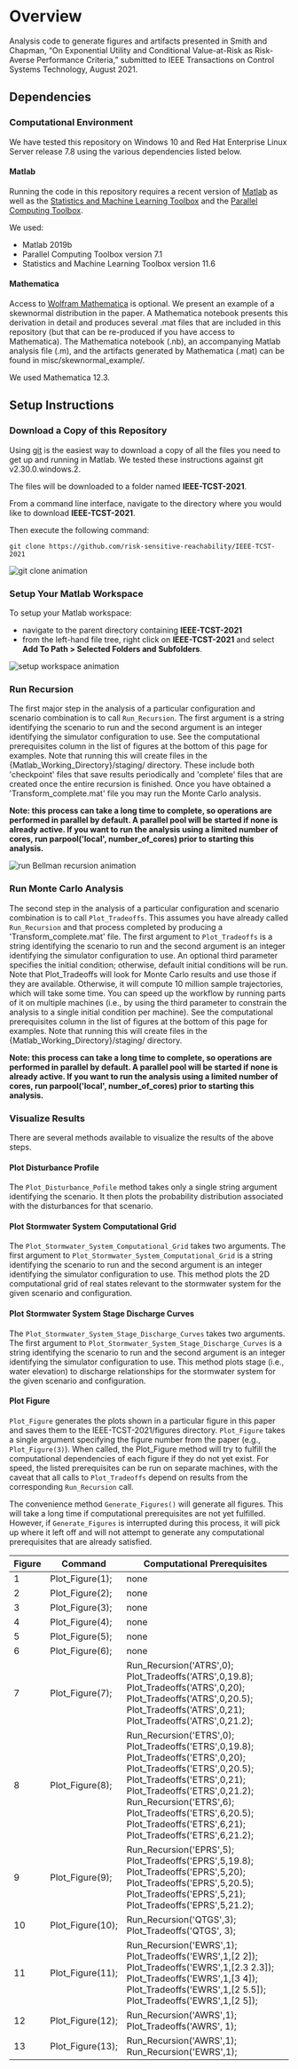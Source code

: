 # Overview
Analysis code to generate figures and artifacts presented in Smith and Chapman, “On Exponential Utility and Conditional Value-at-Risk as Risk-Averse Performance Criteria,” submitted to IEEE Transactions on Control Systems Technology, August 2021.

## Dependencies
### Computational Environment
We have tested this repository on Windows 10 and Red Hat Enterprise Linux Server release 7.8 using the various dependencies listed below. 

#### Matlab
Running the code in this repository requires a recent version of [Matlab](https://www.mathworks.com/products/matlab.html) as well as the [Statistics and Machine Learning Toolbox](https://www.mathworks.com/products/statistics.html) and the  [Parallel Computing Toolbox](https://www.mathworks.com/products/parallel-computing.html). 

We used:
 - Matlab 2019b
 - Parallel Computing Toolbox version 7.1
 - Statistics and Machine Learning Toolbox version 11.6

#### Mathematica
Access to [Wolfram Mathematica](https://www.wolfram.com/mathematica/) is optional. We present an example of a skewnormal distribution in the paper. A Mathematica notebook presents this derivation in detail and produces several .mat files that are included in this repository (but that can be re-produced if you have access to Mathematica). The Mathematica notebook (.nb), an accompanying Matlab analysis file (.m), and the artifacts generated by Mathematica (.mat) can be found in misc/skewnormal_example/. 

We used Mathematica 12.3. 

## Setup Instructions

### Download a Copy of this Repository
Using [git](https://git-scm.com/) is the easiest way to download a copy of all the files you need to get up and running in Matlab. We tested these instructions against git v2.30.0.windows.2. 

The files will be downloaded to a folder named __IEEE-TCST-2021__. 

From a command line interface, navigate to the directory where you would like to download __IEEE-TCST-2021__. 

Then execute the following command: 
```
git clone https://github.com/risk-sensitive-reachability/IEEE-TCST-2021
```

![git clone animation](https://raw.githubusercontent.com/risk-sensitive-reachability/IEEE-TCST-2021/main/misc/gifs/git_clone.gif)

### Setup Your Matlab Workspace
To setup your Matlab workspace: 
 - navigate to the parent directory containing __IEEE-TCST-2021__
 - from the left-hand file tree, right click on __IEEE-TCST-2021__ and select __Add To Path > Selected Folders and Subfolders__.
 
  ![setup workspace animation](https://raw.githubusercontent.com/risk-sensitive-reachability/IEEE-TCST-2021/main/misc/gifs/add-to-working-path.gif)

### Run Recursion
The first major step in the analysis of a particular configuration and scenario combination is to call `Run_Recursion`. The first argument is a string identifying the scenario to run and the second argument is an integer identifying the simulator configuration to use. See the computational prerequisites column in the list of figures at the bottom of this page for examples. Note that running this will create files in the {Matlab_Working_Directory}/staging/ directory. These include both 'checkpoint' files that save results periodically and 'complete' files that are created once the entire recursion is finished. Once you have obtained a 'Transform_complete.mat' file you may run the Monte Carlo analysis. 

__Note: this process can take a long time to complete, so operations are performed in parallel by default. A parallel pool will be started if none is already active. If you want to run the analysis using a limited number of cores, run parpool('local', number_of_cores) prior to starting this analysis.__

![run Bellman recursion animation](https://raw.githubusercontent.com/risk-sensitive-reachability/IEEE-TCST-2021/main/misc/gifs/run_recursion.gif)

### Run Monte Carlo Analysis
The second step in the analysis of a particular configuration and scenario combination is to call `Plot_Tradeoffs`. This assumes you have already called `Run_Recursion` and that process completed by producing a 'Transform_complete.mat' file. The first argument to `Plot_Tradeoffs` is a string identifying the scenario to run and the second argument is an integer identifying the simulator configuration to use. An optional third parameter specifies the initial condition; otherwise, default initial conditions will be run. Note that Plot_Tradeoffs will look for Monte Carlo results and use those if they are available. Otherwise, it will compute 10 million sample trajectories, which will take some time. You can speed up the workflow by running parts of it on multiple machines (i.e., by using the third parameter to constrain the analysis to a single initial condition per machine). See the computational prerequisites column in the list of figures at the bottom of this page for examples. Note that running this will create files in the {Matlab_Working_Directory}/staging/ directory.

__Note: this process can take a long time to complete, so operations are performed in parallel by default. A parallel pool will be started if none is already active. If you want to run the analysis using a limited number of cores, run parpool('local', number_of_cores) prior to starting this analysis.__


### Visualize Results
There are several methods available to visualize the results of the above steps. 

#### Plot Disturbance Profile
The `Plot_Disturbance_Pofile` method takes only a single string argument identifying the scenario. It then plots the probability distribution associated with the disturbances for that scenario. 

#### Plot Stormwater System Computational Grid
The `Plot_Stormwater_System_Computational_Grid` takes two arguments. The first argument to `Plot_Stormwater_System_Computational_Grid` is a string identifying the scenario to run and the second argument is an integer identifying the simulator configuration to use. This method plots the 2D computational grid of real states relevant to the stormwater system for the given scenario and configuration. 

#### Plot Stormwater System Stage Discharge Curves
The `Plot_Stormwater_System_Stage_Discharge_Curves` takes two arguments. The first argument to `Plot_Stormwater_System_Stage_Discharge_Curves` is a string identifying the scenario to run and the second argument is an integer identifying the simulator configuration to use. This method plots stage (i.e., water elevation) to discharge relationships for the stormwater system for the given scenario and configuration. 

#### Plot Figure
`Plot_Figure` generates the plots shown in a particular figure in this paper and saves them to the IEEE-TCST-2021/figures directory. `Plot_Figure` takes a single argument specifying the figure number from the paper (e.g., `Plot_Figure(3)`). When called, the Plot_Figure method will try to fulfill the computational dependencies of each figure if they do not yet exist. For speed, the listed prerequisites can be run on separate machines, with the caveat that all calls to `Plot_Tradeoffs` depend on results from the corresponding `Run_Recursion` call. 

The convenience method `Generate_Figures()` will generate all figures. This will take a long time if computational prerequisites are not yet fulfilled. However, if `Generate_Figures` is interrupted during this process, it will pick up where it left off and will not attempt to generate any computational prerequisites that are already satisfied. 

| Figure | Command          | Computational Prerequisites                                                                                                                                                               |
|--------|------------------|-------------------------------------------------------------------------------------------------------------------------------------------------------------------------------------------|
| 1      | Plot_Figure(1);  | none                                                                                                                                                                                      |
| 2      | Plot_Figure(2);  | none                                                                                                                                                                                      |
| 3      | Plot_Figure(3);  | none                                                                                                                                                                                      |
| 4      | Plot_Figure(4);  | none                                                                                                                                                                                      |
| 5      | Plot_Figure(5);  | none                                                                                                                                                                                      |
| 6      | Plot_Figure(6);  | none                                                                                                                                                                                      |
| 7      | Plot_Figure(7);  | Run_Recursion('ATRS',0); Plot_Tradeoffs('ATRS',0,19.8); Plot_Tradeoffs('ATRS',0,20); Plot_Tradeoffs('ATRS',0,20.5); Plot_Tradeoffs('ATRS',0,21); Plot_Tradeoffs('ATRS',0,21.2);         |
| 8      | Plot_Figure(8);  | Run_Recursion('ETRS',0);  Plot_Tradeoffs('ETRS',0,19.8); Plot_Tradeoffs('ETRS',0,20); Plot_Tradeoffs('ETRS',0,20.5); Plot_Tradeoffs('ETRS',0,21); Plot_Tradeoffs('ETRS',0,21.2);  Run_Recursion('ETRS',6); Plot_Tradeoffs('ETRS',6,20.5);  Plot_Tradeoffs('ETRS',6,21); Plot_Tradeoffs('ETRS',6,21.2);                |
| 9      | Plot_Figure(9);  | Run_Recursion('EPRS',5); Plot_Tradeoffs('EPRS',5,19.8); Plot_Tradeoffs('EPRS',5,20); Plot_Tradeoffs('EPRS',5,20.5); Plot_Tradeoffs('EPRS',5,21); Plot_Tradeoffs('EPRS',5,21.2);                                                                                                                                        |
| 10     | Plot_Figure(10); | Run_Recursion('QTGS',3); Plot_Tradeoffs('QTGS', 3);                                                                                                                                       |
| 11     | Plot_Figure(11); | Run_Recursion('EWRS',1); Plot_Tradeoffs('EWRS',1,[2 2]); Plot_Tradeoffs('EWRS',1,[2.3 2.3]); Plot_Tradeoffs('EWRS',1,[3 4]); Plot_Tradeoffs('EWRS',1,[2 5.5]); Plot_Tradeoffs('EWRS',1,[2 5]); |
| 12     | Plot_Figure(12); | Run_Recursion('AWRS',1); Plot_Tradeoffs('AWRS', 1);                                                                                                                                        |
| 13     | Plot_Figure(13); | Run_Recursion('AWRS',1); Run_Recursion('EWRS',1);                                                                                                                                          |





